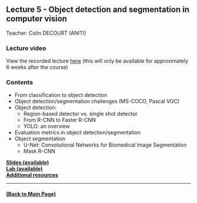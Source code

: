## Lecture 5 - Object detection and segmentation in computer vision
Teacher: Colin DECOURT (ANITI)

### Lecture video
View the recorded lecture [here](https://drive.google.com/file/d/16Nx4dTLCAnTZpblkoldlcctrepMSE1V0/view?usp=sharing)  (this will only be available for approximately 6 weeks after the course)

### Contents

* From classification to object detection
* Object detection/segmentation challenges (MS-COCO, Pascal VOC)
* Object detection:
  * Region-based detector vs. single shot detector
  * From R-CNN to Faster R-CNN
  * YOLO: an overview  
* Evaluation metrics in object detection/segmentation 
* Object segmentation  
  * U-Net: Convolutional Networks for Biomedical Image Segmentation 
  * Mask R-CNN

[**Slides (available)**](https://drive3-pilote.renater.fr/index.php/s/mDbNZDcrRSj2WBF)  
[**Lab (available)**](https://colab.research.google.com/drive/1K_wrDFeatZOrFBKTaVnxFFuBzv2JtVrU?usp=sharing)  
[**Additional resources**](https://drive3-pilote.renater.fr/index.php/s/Ejo5RTsHtetRXw3)

---
#### [(Back to Main Page)](../index.md)
